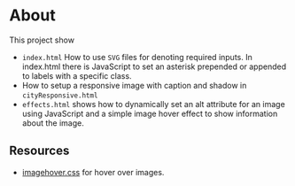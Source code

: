 # About

This project show

- `index.html` How to use `SVG` files for denoting required inputs. In index.html there is JavaScript to set an asterisk prepended or appended to labels with a specific class.
- How to setup a responsive image with caption and shadow in `cityResponsive.html`
- `effects.html` shows how to dynamically set an alt attribute for an image using JavaScript and a simple image hover effect to show information about the image.

## Resources

- [imagehover.css](https://www.imagehover.io/) for hover over images.
